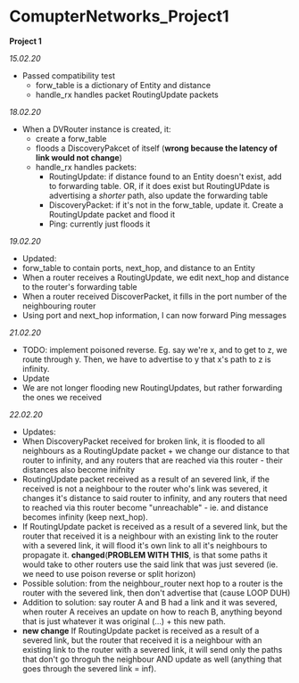 # ComupterNetworks_Project1

**Project 1**

*15.02.20*
* Passed compatibility test
  * forw_table is a dictionary of Entity and distance
  * handle_rx handles packet RoutingUpdate packets
  
*18.02.20*
* When a DVRouter instance is created, it:
  * create a forw_table
  * floods a DiscoveryPakcet of itself (**wrong because the latency of link would not change**)
  * handle_rx handles packets:
    * RoutingUpdate: if distance found to an Entity doesn't exist, add to forwarding table. OR, if it does exist but RoutingUPdate is advertising a *shorter* path, also update the forwarding table
    * DiscoveryPacket: if it's not in the forw_table, update it. Create a RoutingUpdate packet and flood it
    * Ping: currently just floods it
    
*19.02.20*
* Updated:
 * forw_table to contain ports, next_hop, and distance to an Entity
 * When a router receives a RoutingUpdate, we edit next_hop and distance to the router's forwarding table
 * When a router received DiscoverPacket, it fills in the port number of the neighbouring router
 * Using port and next_hop information, I can now forward Ping messages

*21.02.20*
 * TODO: implement poisoned reverse. Eg. say we're x, and to get to z, we route through y. Then, we have to advertise to y that x's path to z is infinity.
 * Update
  * We are not longer flooding new RoutingUpdates, but rather forwarding the ones we received
  
*22.02.20*
 * Updates:
  * When DiscoveryPacket received for broken link, it is flooded to all neighbours as a RoutingUpdate packet + we change our distance to that router to infinity, and any routers that are reached via this router - their distances also become inifnity
  * RoutingUpdate packet received as a result of an severed link, if the received is not a neighbour to the router who's link was severed, it changes it's distance to said router to infinity, and any routers that need to reached via this router become "unreachable" - ie. and distance becomes infinity (keep next_hop).
  * If RoutingUpdate packet is received as a result of a severed link, but the router that received it is a neighbour with an existing link to the router with a severed link, it will flood it's own link to all it's neighbours to propagate it.   **changed**(**PROBLEM WITH THIS**, is that some paths it would take to other routers use the said link that was just severed (ie. we need to use poison reverse or split horizon)
  * Possible solution: from the neighbour_router next hop to a router is the router with the severed link, then don't advertise that (cause LOOP DUH)
  * Addition to solution: say router A and B had a link and it was severed, when router A receives an update on how to reach B, anything beyond that is just whatever it was original (...) + this new path.
  * **new change** If RoutingUpdate packet is received as a result of a severed link, but the router that received it is a neighbour with an existing link to the router with a severed link, it will send only the paths that don't go throguh the neighbour AND update as well (anything that goes through the severed link = inf). 
 

